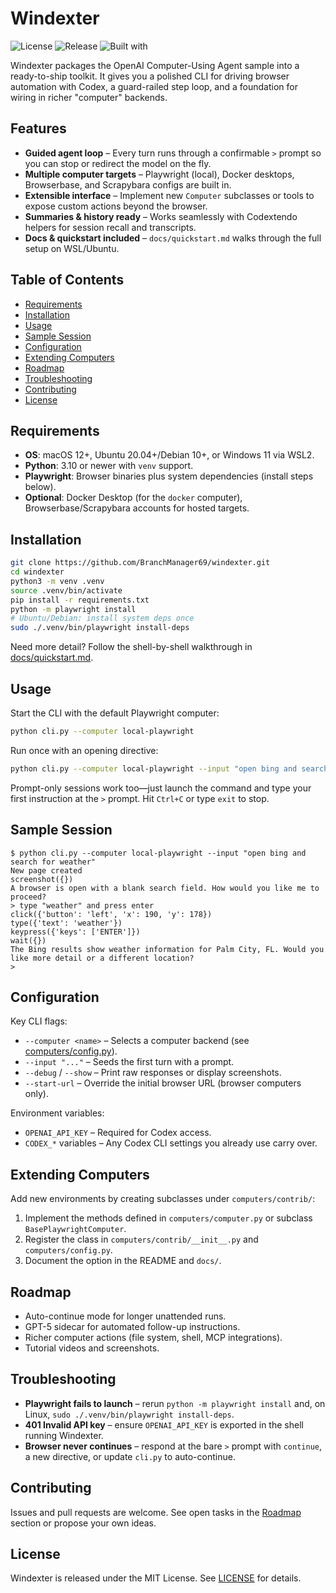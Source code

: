 # Windexter

![License](https://img.shields.io/github/license/BranchManager69/windexter.svg) ![Release](https://img.shields.io/github/v/release/BranchManager69/windexter.svg) ![Built with](https://img.shields.io/badge/built%20with-Playwright-45ba4b.svg)

Windexter packages the OpenAI Computer-Using Agent sample into a ready-to-ship toolkit. It gives you a polished CLI for driving browser automation with Codex, a guard-railed step loop, and a foundation for wiring in richer "computer" backends.

## Features
- **Guided agent loop** – Every turn runs through a confirmable `>` prompt so you can stop or redirect the model on the fly.
- **Multiple computer targets** – Playwright (local), Docker desktops, Browserbase, and Scrapybara configs are built in.
- **Extensible interface** – Implement new `Computer` subclasses or tools to expose custom actions beyond the browser.
- **Summaries & history ready** – Works seamlessly with Codextendo helpers for session recall and transcripts.
- **Docs & quickstart included** – `docs/quickstart.md` walks through the full setup on WSL/Ubuntu.

## Table of Contents
- [Requirements](#requirements)
- [Installation](#installation)
- [Usage](#usage)
- [Sample Session](#sample-session)
- [Configuration](#configuration)
- [Extending Computers](#extending-computers)
- [Roadmap](#roadmap)
- [Troubleshooting](#troubleshooting)
- [Contributing](#contributing)
- [License](#license)

## Requirements
- **OS**: macOS 12+, Ubuntu 20.04+/Debian 10+, or Windows 11 via WSL2.
- **Python**: 3.10 or newer with `venv` support.
- **Playwright**: Browser binaries plus system dependencies (install steps below).
- **Optional**: Docker Desktop (for the `docker` computer), Browserbase/Scrapybara accounts for hosted targets.

## Installation
```bash
git clone https://github.com/BranchManager69/windexter.git
cd windexter
python3 -m venv .venv
source .venv/bin/activate
pip install -r requirements.txt
python -m playwright install
# Ubuntu/Debian: install system deps once
sudo ./.venv/bin/playwright install-deps
```
Need more detail? Follow the shell-by-shell walkthrough in [docs/quickstart.md](docs/quickstart.md).

## Usage
Start the CLI with the default Playwright computer:
```bash
python cli.py --computer local-playwright
```
Run once with an opening directive:
```bash
python cli.py --computer local-playwright --input "open bing and search for weather"
```
Prompt-only sessions work too—just launch the command and type your first instruction at the `>` prompt. Hit `Ctrl+C` or type `exit` to stop.

## Sample Session
```
$ python cli.py --computer local-playwright --input "open bing and search for weather"
New page created
screenshot({})
A browser is open with a blank search field. How would you like me to proceed?
> type "weather" and press enter
click({'button': 'left', 'x': 190, 'y': 178})
type({'text': 'weather'})
keypress({'keys': ['ENTER']})
wait({})
The Bing results show weather information for Palm City, FL. Would you like more detail or a different location?
>
```

## Configuration
Key CLI flags:
- `--computer <name>` – Selects a computer backend (see [computers/config.py](computers/config.py)).
- `--input "..."` – Seeds the first turn with a prompt.
- `--debug` / `--show` – Print raw responses or display screenshots.
- `--start-url` – Override the initial browser URL (browser computers only).

Environment variables:
- `OPENAI_API_KEY` – Required for Codex access.
- `CODEX_*` variables – Any Codex CLI settings you already use carry over.

## Extending Computers
Add new environments by creating subclasses under `computers/contrib/`:
1. Implement the methods defined in `computers/computer.py` or subclass `BasePlaywrightComputer`.
2. Register the class in `computers/contrib/__init__.py` and `computers/config.py`.
3. Document the option in the README and `docs/`.

## Roadmap
- Auto-continue mode for longer unattended runs.
- GPT-5 sidecar for automated follow-up instructions.
- Richer computer actions (file system, shell, MCP integrations).
- Tutorial videos and screenshots.

## Troubleshooting
- **Playwright fails to launch** – rerun `python -m playwright install` and, on Linux, `sudo ./.venv/bin/playwright install-deps`.
- **401 Invalid API key** – ensure `OPENAI_API_KEY` is exported in the shell running Windexter.
- **Browser never continues** – respond at the bare `>` prompt with `continue`, a new directive, or update `cli.py` to auto-continue.

## Contributing
Issues and pull requests are welcome. See open tasks in the [Roadmap](#roadmap) section or propose your own ideas.

## License
Windexter is released under the MIT License. See [LICENSE](LICENSE) for details.
